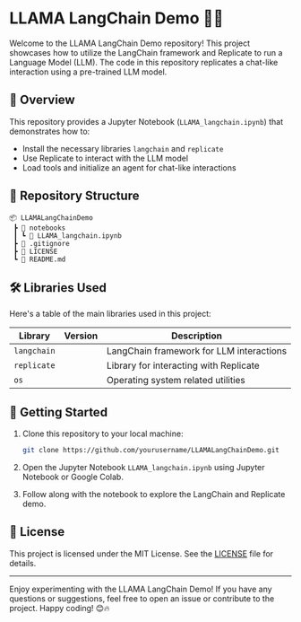 
# LLAMA LangChain Demo 🦙🔗

Welcome to the LLAMA LangChain Demo repository! This project showcases how to utilize the LangChain framework and Replicate to run a Language Model (LLM). The code in this repository replicates a chat-like interaction using a pre-trained LLM model.

## 📜 Overview

This repository provides a Jupyter Notebook (`LLAMA_langchain.ipynb`) that demonstrates how to:

- Install the necessary libraries `langchain` and `replicate`
- Use Replicate to interact with the LLM model
- Load tools and initialize an agent for chat-like interactions

## 📁 Repository Structure

```
📦 LLAMALangChainDemo
 ┣ 📂 notebooks
 ┃ ┗ 📝 LLAMA_langchain.ipynb
 ┣ 📜 .gitignore
 ┣ 📜 LICENSE
 ┗ 📜 README.md
```

## 🛠️ Libraries Used

Here's a table of the main libraries used in this project:

| Library               | Version | Description                                    |
| --------------------- | ------- | ---------------------------------------------- |
| `langchain`           |         | LangChain framework for LLM interactions      |
| `replicate`           |         | Library for interacting with Replicate        |
| `os`                  |         | Operating system related utilities           |

## 🚀 Getting Started

1. Clone this repository to your local machine:

   ```bash
   git clone https://github.com/yourusername/LLAMALangChainDemo.git
   ```

2. Open the Jupyter Notebook `LLAMA_langchain.ipynb` using Jupyter Notebook or Google Colab.

3. Follow along with the notebook to explore the LangChain and Replicate demo.


## 📝 License

This project is licensed under the MIT License. See the [LICENSE](LICENSE) file for details.

---

Enjoy experimenting with the LLAMA LangChain Demo! If you have any questions or suggestions, feel free to open an issue or contribute to the project. Happy coding! 😊🔥
